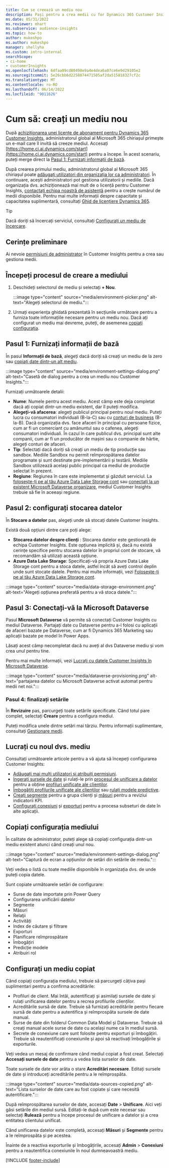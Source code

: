 ```yaml
---
title: Cum se creează un mediu nou
description: Pași pentru a crea medii cu for Dynamics 365 Customer Insights.
ms.date: 05/31/2022
ms.reviewer: mhart
ms.subservice: audience-insights
ms.topic: how-to
author: mukeshpo
ms.author: mukeshpo
manager: shellyha
ms.custom: intro-internal
searchScope:
- ci-home
- customerInsights
ms.openlocfilehash: 6dfaa09cd80498e9a4e4dea6a07ce6e9d29105e2
ms.sourcegitcommit: 5e26cbb6d2258074471505af2da515818327cf2c
ms.translationtype: MT
ms.contentlocale: ro-RO
ms.lasthandoff: 06/14/2022
ms.locfileid: "9011626"
---
```

# <a name="how-to-create-a-new-environment"></a>Cum să: creați un mediu nou

După [achiziționarea unei licențe de abonament pentru Dynamics 365 Customer Insights](paid-license.md), administratorul global al Microsoft 365 chiriașul primește un e-mail care îl invită să creeze mediul. Accesați [https://home.ci.ai.dynamics.com/start](https://home.ci.ai.dynamics.com/start) pentru a începe. În acest scenariu, puteți merge direct la [Pasul 1: Furnizați informații de bază](#step-1-provide-basic-information).

După crearea primului mediu, administratorul global al Microsoft 365 chiriașul poate [adăugați utilizatori din organizația lor ca administratori](permissions.md). În continuare, acești administratori pot gestiona utilizatorii și mediile. Dacă organizația dvs. achiziționează mai mult de o licență pentru Customer Insights, [contactați echipa noastră de asistență](https://go.microsoft.com/fwlink/?linkid=2079641) pentru a crește numărul de medii disponibile. Pentru mai multe informații despre capacitate și capacitatea suplimentară, consultați [Ghid de licențiere Dynamics 365](https://go.microsoft.com/fwlink/?LinkId=866544).

> [!TIP]
> Dacă doriți să încercați serviciul, consultați [Configurați un mediu de încercare](trial-signup.md).

## <a name="prerequisites"></a>Cerințe preliminare

Ai nevoie [permisiuni de administrator](permissions.md) în Customer Insights pentru a crea sau gestiona medii.

## <a name="start-the-environment-creation-process"></a>Începeți procesul de creare a mediului

1. Deschideți selectorul de mediu și selectați **+ Nou**.
  
   :::image type="content" source="media/environment-picker.png" alt-text="Alegeți selectorul de mediu.":::

1. Urmați experiența ghidată prezentată în secțiunile următoare pentru a furniza toate informațiile necesare pentru un mediu nou. Dacă ați configurat un mediu mai devreme, puteți, de asemenea [copiați configurația](#copy-the-environment-configuration).

## <a name="step-1-provide-basic-information"></a>Pasul 1: Furnizați informații de bază

În pasul **Informații de bază**, alegeți dacă doriți să creați un mediu de la zero sau [copiați date dintr-un alt mediu](#copy-the-environment-configuration).

   :::image type="content" source="media/environment-settings-dialog.png" alt-text="Casetă de dialog pentru a crea un mediu nou Customer Insights.":::

Furnizați următoarele detalii:

- **Nume**: Numele pentru acest mediu. Acest câmp este deja completat dacă ați copiat dintr-un mediu existent, dar îl puteți modifica.
- **Alegeți-vă afacerea**: alegeți publicul principal pentru noul mediu. Puteți lucra cu consumatori individuali (B-la-C) sau cu [conturi de business](work-with-business-accounts.md) (B-la-B). Dacă organizația dvs. face afaceri în principal cu persoane fizice, cum ar fi un comerciant cu amănuntul sau o cafenea, alegeți consumatori individuali. În cazul în care publicul dvs. principal sunt alte companii, cum ar fi un producător de mașini sau o companie de hârtie, alegeți conturi de afaceri.
- **Tip**: Selectați dacă doriți să creați un mediu de tip producție sau sandbox. Mediile Sandbox nu permit reîmprospătarea datelor programate și sunt destinate pre-implementării și testării. Mediile Sandbox utilizează același public principal ca mediul de producție selectat în prezent.
- **Regiune**: Regiunea în care este implementat și găzduit serviciul. La [folosește-ți pe al tău Azure Data Lake Storage cont](own-data-lake-storage.md) sau [conectați la un existent Microsoft Dataverse organizare](customer-insights-dataverse.md), mediul Customer Insights trebuie să fie în aceeași regiune.

## <a name="step-2-configure-data-storage"></a>Pasul 2: configurați stocarea datelor

În **Stocare a datelor** pas, alegeți unde să stocați datele Customer Insights.

Există două opțiuni dintre care poți alege:

- **Stocarea datelor despre clienți** : Stocarea datelor este gestionată de echipa Customer Insights. Este opțiunea implicită și, dacă nu există cerințe specifice pentru stocarea datelor în propriul cont de stocare, vă recomandăm să utilizați această opțiune.
- **Azure Data Lake Storage**: Specificați-vă propria Azure Data Lake Storage cont pentru a stoca datele, astfel încât să aveți control deplin unde sunt stocate datele. Pentru mai multe informații, vezi [Folosește-ți pe al tău Azure Data Lake Storage cont](own-data-lake-storage.md).

:::image type="content" source="media/data-storage-environment.png" alt-text="Alegeți opțiunea preferată pentru a vă stoca datele.":::

## <a name="step-3-connect-to-microsoft-dataverse"></a>Pasul 3: Conectați-vă la Microsoft Dataverse

Pasul **Microsoft Dataverse** vă permite să conectați Customer Insights cu mediul Dataverse. Partajați date cu Dataverse pentru a-l folosi cu aplicații de afaceri bazate pe Dataverse, cum ar fi Dynamics 365 Marketing sau aplicații bazate pe model în Power Apps.


Lăsați acest câmp necompletat dacă nu aveți al dvs Dataverse mediu și vom crea unul pentru tine.

Pentru mai multe informații, vezi [Lucrați cu datele Customer Insights în Microsoft Dataverse](customer-insights-dataverse.md).

:::image type="content" source="media/dataverse-provisioning.png" alt-text="partajarea datelor cu Microsoft Dataverse activat automat pentru medii net noi.":::

### <a name="step-4-finalize-the-settings"></a>Pasul 4: finalizați setările

În **Revizuire** pas, parcurgeți toate setările specificate. Când totul pare complet, selectați **Creare** pentru a configura mediul.

Puteți modifica unele dintre setări mai târziu. Pentru informații suplimentare, consultați [Gestionare medii](manage-environments.md).

## <a name="work-with-your-new-environment"></a>Lucrați cu noul dvs. mediu

Consultați următoarele articole pentru a vă ajuta să începeți configurarea Customer Insights:

- [Adăugați mai mulți utilizatori și atribuiți permisiuni](permissions.md).
- [Ingerați sursele de date](data-sources.md) și rulați-le prin [procesul de unificare a datelor](data-unification.md) pentru a obține [profiluri unificate ale clienților](customer-profiles.md).
- [Îmbogățiți profilurile unificate ale clienților](enrichment-hub.md) sau [rulați modele predictive](predictions-overview.md).
- [Creați segmente](segments.md) pentru a grupa clienți și [măsuri](measures.md) pentru a reviziui indicatorii KPI.
- [Configurați conexiuni](connections.md) și [exporturi](export-destinations.md) pentru a procesa subseturi de date în alte aplicații.

## <a name="copy-the-environment-configuration"></a>Copiați configurația mediului

În calitate de administrator, puteți alege să copiați configurația dintr-un mediu existent atunci când creați unul nou.

:::image type="content" source="media/environment-settings-dialog.png" alt-text="Captură de ecran a opțiunilor de setări din setările de mediu.":::

Veți vedea o listă cu toate mediile disponibile în organizația dvs. de unde puteți copia datele.

Sunt copiate următoarele setări de configurare:

- Surse de date importate prin Power Query
- Configurarea unificării datelor
- Segmente
- Măsuri
- Relaţii
- Activități
- Index de căutare și filtrare
- Exporturi
- Planificare reîmprospătare
- Îmbogățiri
- Predicție modele
- Atribuiri rol

## <a name="set-up-a-copied-environment"></a>Configurați un mediu copiat

Când copiați configurația mediului, trebuie să parcurgeți câțiva pași suplimentari pentru a confirma acreditările:

- Profiluri de client. Mai întâi, autentificați și asimilați sursele de date și rulați unificarea datelor pentru a recrea profilurile clienților.
- Acreditările sursă de date. Trebuie să furnizați acreditările pentru fiecare sursă de date pentru a autentifica și reîmprospăta sursele de date manual.
- Surse de date din folderul Common Data Model și Dataverse. Trebuie să creați manual acele surse de date cu același nume ca în mediul sursă.
- Secrete de conexiune care sunt folosite pentru exporturi și îmbogățiri. Trebuie să reautentificați conexiunile și apoi să reactivați îmbogățirile și exporturile.

Veți vedea un mesaj de confirmare când mediul copiat a fost creat. Selectați **Accesați sursele de date** pentru a vedea lista surselor de date.

Toate sursele de date vor arăta o stare **Acreditări necesare**. Editați sursele de date și introduceți acreditările pentru a le reîmprospăta.

:::image type="content" source="media/data-sources-copied.png" alt-text="Lista surselor de date care au fost copiate și care necesită autentificare.":::

După reîmprospătarea surselor de date, accesați **Date** > **Unificare**. Aici veți găsi setările din mediul sursă. Editați-le după cum este necesar sau selectați **Rulează** pentru a începe procesul de unificare a datelor și a crea entitatea clientului unificat.

Când unificarea datelor este completă, accesați **Măsuri** și **Segmente** pentru a le reîmprospăta și pe acestea.

Înainte de a reactiva exporturile și îmbogățirile, accesați **Admin** > **Conexiuni** pentru a reautentifica conexiunile în noul dumneavoastră mediu.

[!INCLUDE [footer-include](includes/footer-banner.md)]
